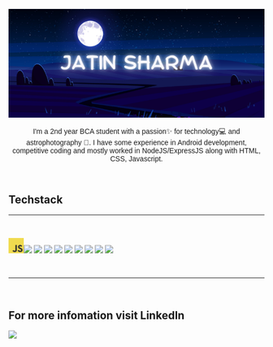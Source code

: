 ![img](Jatin%20Sharma.png)

<p style="text-align: center;font-family:Arial">I'm a 2nd year BCA student with a passion✨ for technology💻 and astrophotography 🔭. I have some experience in Android development, competitive coding and mostly worked in NodeJS/ExpressJS along with HTML, CSS, Javascript.</p>
<br>

## Techstack

---

<br>

<img src="https://raw.githubusercontent.com/github/explore/80688e429a7d4ef2fca1e82350fe8e3517d3494d/topics/javascript/javascript.png" height="30px"><img src="https://cdn-icons-png.flaticon.com/512/174/174854.png" height="30px">
<img src="https://cdn-icons-png.flaticon.com/512/732/732190.png" height="30px">
<img src="https://img.icons8.com/color/512/nodejs.png" height="30px">
<img src="https://img.icons8.com/ios/512/express-js.png" height="30px">
<img src="https://img.icons8.com/color/512/c-plus-plus-logo.png" height="30px">
<img src="https://img.icons8.com/color/512/c-programming.png" height="30px">
<img src="https://img.icons8.com/color/512/android-studio--v3.png" height="30px">
<img src="https://img.icons8.com/color/512/git.png" height="30px">
<img src="https://img.icons8.com/color/512/kotlin.png" height="30px">

<br>

---

<br>

## For more infomation visit LinkedIn

<a href="https://www.linkedin.com/in/jatin-sharma-a4b08b22b/"><img src="https://img.icons8.com/color/512/linkedin.png" height="30px"></a>
